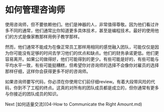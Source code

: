 # 如何管理咨询师

使用咨询师，但不要依赖他们。他们是神器的人，非常值得尊敬。因为他们看过许多不同的通常，他们通常比你知道更多具体技术，甚至是编程技术。最好的使用他们的方式是像家教那样用例子教学那样。

然而，他们通常不能成为在像正常员工那样用相同的感觉融入团队，可能仅仅是因为你可能没有足够的时间去学习他们的优点和缺点。他们的财务承诺更低。他们更容易离开。如果公司做得好，他们可能得到的更少。有些可能是好的，有些可能与平均水平一致，有些可能挺糟糕，但希望你对咨询师的选择不会像你对雇员的选择那样仔细，这样你会获得更多不好的咨询师。

如果咨询师要写代码，你必须在你使用它们前仔细review。有着大段带风险的代码，你到不了工程的终点。这真的对所有的团队成员都是成立的，但你通常有更多与你接近的团队成员的知识。

Next [如何适量交流](04-How to Communicate the Right Amount.md)
